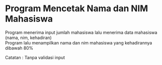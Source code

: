 # Program Mencetak Nama dan NIM Mahasiswa
Program menerima input jumlah mahasiswa lalu menerima data mahasiswa (nama, nim, kehadiran)<br>
Program lalu menampilkan nama dan nim mahasiswa yang kehadirannya dibawah 80%

Catatan : Tanpa validasi input
